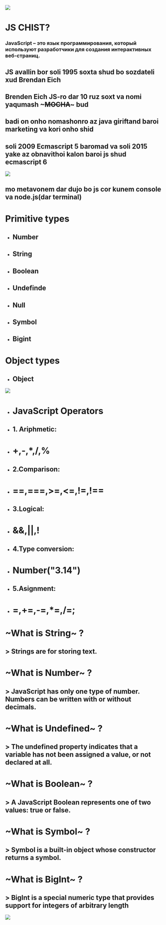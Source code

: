 ![](https://th.bing.com/th/id/R.7dfb1c96c1d0f98ece6682557e0a9002?rik=oFw65v1CeZzzpg&pid=ImgRaw&r=0)
# JS CHIST?
### JavaScript – это язык программирования, который используют разработчики для создания интерактивных веб-страниц.
## JS avallin bor soli 1995 soxta shud bo sozdateli xud Brendan Eich 
## Brenden Eich JS-ro dar 10 ruz soxt va nomi yaqumash ~~~MOCHA~~~ bud
## badi on onho nomashonro az java giriftand baroi marketing va kori onho shid
## soli 2009 Ecmascript 5 baromad va soli 2015 yake az obnavithoi kalon baroi js shud ecmascript 6
![](https://media.geeksforgeeks.org/wp-content/cdn-uploads/20230302180217/JavaScript-Versions.png)
## mo metavonem dar dujo bo js cor kunem console va node.js(dar terminal)
# Primitive types               
+ ## Number
+ ## String
+ ## Boolean
+ ## Undefinde
+ ## Null
+ ## Symbol
+ ## Bigint
# Object types
+ ## Object
![](https://cdn.hashnode.com/res/hashnode/image/upload/v1609909393567/WSF4GApTZ.png?auto=compress,format&format=webp)
+ # JavaScript Operators
+ ## 1. Ariphmetic:
+ # +,-,*,/,%
+ ## 2.Comparison:
+ # ==,===,>=,<=,!=,!==
+  ## 3.Logical:
+ # &&,||,!
+ ## 4.Type conversion:
+ # Number("3.14")
+ ## 5.Asignment:
+ # =,+=,-=,*=,/=;
# ~What is String~ ? 
## > Strings are for storing text.
# ~What is Number~ ? 
## > JavaScript has only one type of number. Numbers can be written with or without decimals.
# ~What is Undefined~ ? 
## > The undefined property indicates that a variable has not been assigned a value, or not declared at all.
# ~What is Boolean~ ? 
## > A JavaScript Boolean represents one of two values: true or false.
# ~What is Symbol~ ? 
## > Symbol is a built-in object whose constructor returns a symbol.
# ~What is BigInt~ ? 
## > BigInt is a special numeric type that provides support for integers of arbitrary length 
![](https://portalintegrators.com/wp-content/uploads/2017/03/AdobeStock_62651418.jpeg)


